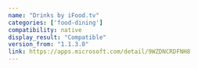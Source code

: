 ```yaml
---
name: "Drinks by iFood.tv"
categories: ['food-dining']
compatibility: native
display_result: "Compatible"
version_from: "1.1.3.0"
link: https://apps.microsoft.com/detail/9WZDNCRDFNH8
---
```

